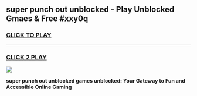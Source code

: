 
## super punch out unblocked - Play Unblocked Gmaes & Free #xxy0q
<h3>
<a href="https://news.freeplayer.one?title=super_punch_out_unblocked&ref=24F">CLICK TO PLAY</a></h3>
<hr>

<h3>
<a href="https://news.freeplayer.one?title=super_punch_out_unblocked&ref=24F">CLICK 2 PLAY</a>
  
</h3>

<a href="https://news.freeplayer.one?title=super_punch_out_unblocked&ref=24F/"><img src="https://clearcache.store/games.png"></a>


**super punch out unblocked games unblocked: Your Gateway to Fun and Accessible Online Gaming**
